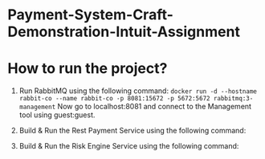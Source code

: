 # Payment-System-Craft-Demonstration-Intuit-Assignment

# How to run the project?

1) Run RabbitMQ using the following command:
```docker run -d --hostname rabbit-co --name rabbit-co -p 8081:15672 -p 5672:5672 rabbitmq:3-management```
Now go to localhost:8081 and connect to the Management tool using guest:guest.

2) Build & Run the Rest Payment Service using the following command:

3) Build & Run the Risk Engine Service using the following command:
